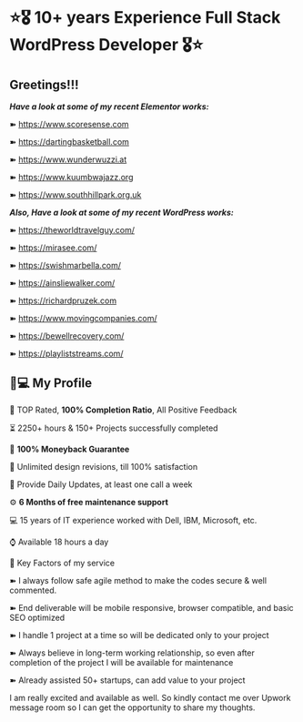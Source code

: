 
# ⭐🎖️ 10+ years Experience Full Stack WordPress Developer 🎖️⭐

## Greetings!!!

***Have a look at some of my recent Elementor works:***

➽ https://www.scoresense.com

➽ https://dartingbasketball.com

➽ https://www.wunderwuzzi.at

➽ https://www.kuumbwajazz.org

➽ https://www.southhillpark.org.uk

***Also, Have a look at some of my recent WordPress works:***

➽ https://theworldtravelguy.com/

➽ https://mirasee.com/

➽ https://swishmarbella.com/

➽ https://ainsliewalker.com/

➽ https://richardpruzek.com

➽ https://www.movingcompanies.com/

➽ https://bewellrecovery.com/

➽ https://playliststreams.com/

## 👨💻 My Profile

👑 TOP Rated, **100% Completion Ratio**, All Positive Feedback

⏳ 2250+ hours & 150+ Projects successfully completed

💝 **100% Moneyback Guarantee**

🎨 Unlimited design revisions, till 100% satisfaction

📝 Provide Daily Updates, at least one call a week

⚙️ **6 Months of free maintenance support**

💻 15 years of IT experience worked with Dell, IBM, Microsoft, etc.

⌚ Available 18 hours a day

📢 Key Factors of my service

➽ I always follow safe agile method to make the codes secure & well commented.

➽ End deliverable will be mobile responsive, browser compatible, and basic SEO optimized

➽ I handle 1 project at a time so will be dedicated only to your project

➽ Always believe in long-term working relationship, so even after completion of the project I will be available for maintenance

➽ Already assisted 50+ startups, can add value to your project

I am really excited and available as well. So kindly contact me over Upwork message room so I can get the opportunity to share my thoughts.
